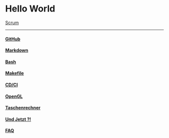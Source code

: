 # Hello World

[Scrum](scrum.md)  

_______________

#### [GitHub](github.md)  
#### [Markdown](markdown.md)  
#### [Bash](bash.md)  
#### [Makefile](makfile.md)  
#### [CD/CI](pipeline.md)  
#### [OpenGL](opengl.md)  
#### [Taschenrechner](taschenrechner.md)  
#### [Und Jetzt ?!](fazit.md)
#### [FAQ](faq.md)   

